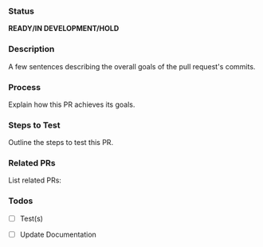 ### Status
**READY/IN DEVELOPMENT/HOLD**


### Description
A few sentences describing the overall goals of the pull request's commits.


### Process
Explain how this PR achieves its goals.


### Steps to Test
Outline the steps to test this PR.


### Related PRs
List related PRs:


### Todos
- [ ] Test(s)
- [ ] Update Documentation

